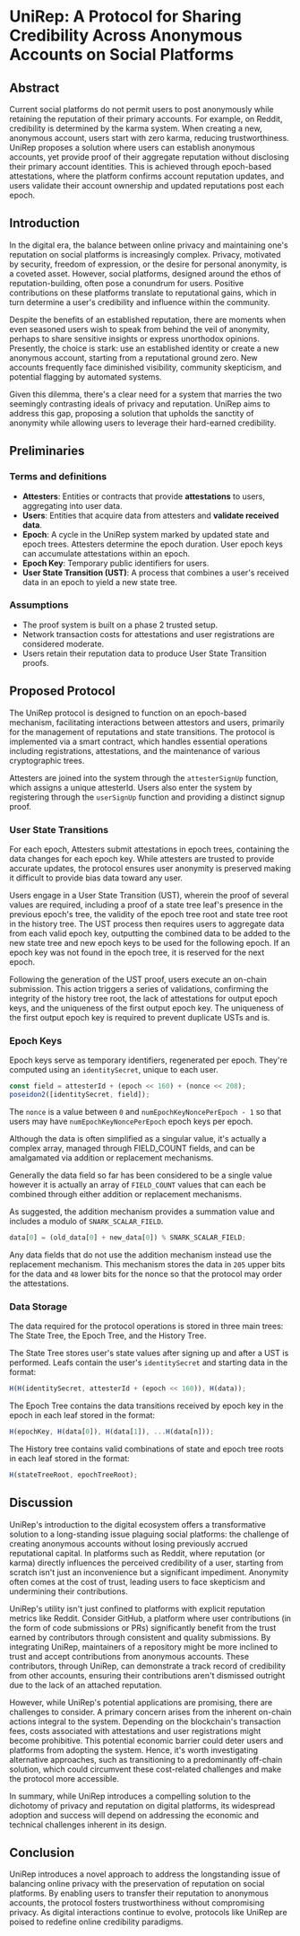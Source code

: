 # UniRep: A Protocol for Sharing Credibility Across Anonymous Accounts on Social Platforms

## Abstract

Current social platforms do not permit users to post anonymously while retaining the reputation of their primary accounts. For example, on Reddit, credibility is determined by the karma system. When creating a new, anonymous account, users start with zero karma, reducing trustworthiness. UniRep proposes a solution where users can establish anonymous accounts, yet provide proof of their aggregate reputation without disclosing their primary account identities. This is achieved through epoch-based attestations, where the platform confirms account reputation updates, and users validate their account ownership and updated reputations post each epoch.

## Introduction

In the digital era, the balance between online privacy and maintaining one's reputation on social platforms is increasingly complex. Privacy, motivated by security, freedom of expression, or the desire for personal anonymity, is a coveted asset. However, social platforms, designed around the ethos of reputation-building, often pose a conundrum for users. Positive contributions on these platforms translate to reputational gains, which in turn determine a user's credibility and influence within the community.

Despite the benefits of an established reputation, there are moments when even seasoned users wish to speak from behind the veil of anonymity, perhaps to share sensitive insights or express unorthodox opinions. Presently, the choice is stark: use an established identity or create a new anonymous account, starting from a reputational ground zero. New accounts frequently face diminished visibility, community skepticism, and potential flagging by automated systems.

Given this dilemma, there's a clear need for a system that marries the two seemingly contrasting ideals of privacy and reputation. UniRep aims to address this gap, proposing a solution that upholds the sanctity of anonymity while allowing users to leverage their hard-earned credibility.

## Preliminaries

### Terms and definitions

- **Attesters**: Entities or contracts that provide **attestations** to users, aggregating into user data.
- **Users**: Entities that acquire data from attesters and **validate received data**.
- **Epoch**: A cycle in the UniRep system marked by updated state and epoch trees. Attesters determine the epoch duration. User epoch keys can accumulate attestations within an epoch.
- **Epoch Key**: Temporary public identifiers for users.
- **User State Transition (UST)**: A process that combines a user's received data in an epoch to yield a new state tree.

### Assumptions

- The proof system is built on a phase 2 trusted setup.
- Network transaction costs for attestations and user registrations are considered moderate.
- Users retain their reputation data to produce User State Transition proofs.

## Proposed Protocol

The UniRep protocol is designed to function on an epoch-based mechanism, facilitating interactions between attestors and users, primarily for the management of reputations and state transitions. The protocol is implemented via a smart contract, which handles essential operations including registrations, attestations, and the maintenance of various cryptographic trees.

Attesters are joined into the system through the `attesterSignUp` function, which assigns a unique attesterId. Users also enter the system by registering through the `userSignUp` function and providing a distinct signup proof.

### User State Transitions

For each epoch, Attesters submit attestations in epoch trees, containing the data changes for each epoch key. While attesters are trusted to provide accurate updates, the protocol ensures user anonymity is preserved making it difficult to provide bias data toward any user.

Users engage in a User State Transition (UST), wherein the proof of several values are required, including a proof of a state tree leaf's presence in the previous epoch's tree, the validity of the epoch tree root and state tree root in the history tree. The UST process then requires users to aggregate data from each valid epoch key, outputting the combined data to be added to the new state tree and new epoch keys to be used for the following epoch. If an epoch key was not found in the epoch tree, it is reserved for the next epoch.

Following the generation of the UST proof, users execute an on-chain submission. This action triggers a series of validations, confirming the integrity of the history tree root, the lack of attestations for output epoch keys, and the uniqueness of the first output epoch key. The uniqueness of the first output epoch key is required to prevent duplicate USTs and is.

### Epoch Keys

Epoch keys serve as temporary identifiers, regenerated per epoch. They're computed using an `identitySecret`, unique to each user.

```js
const field = attesterId + (epoch << 160) + (nonce << 208);
poseidon2([identitySecret, field]);
```

The `nonce` is a value between `0` and `numEpochKeyNoncePerEpoch - 1` so that users may have `numEpochKeyNoncePerEpoch` epoch keys per epoch.

Although the data is often simplified as a singular value, it's actually a complex array, managed through FIELD_COUNT fields, and can be amalgamated via addition or replacement mechanisms.

Generally the data field so far has been considered to be a single value however it is actually an array of `FIELD_COUNT` values that can each be combined through either addition or replacement mechanisms.

As suggested, the addition mechanism provides a summation value and includes a modulo of `SNARK_SCALAR_FIELD`.

```js
data[0] = (old_data[0] + new_data[0]) % SNARK_SCALAR_FIELD;
```

Any data fields that do not use the addition mechanism instead use the replacement mechanism. This mechanism stores the data in `205` upper bits for the data and `48` lower bits for the nonce so that the protocol may order the attestations.

### Data Storage

The data required for the protocol operations is stored in three main trees: The State Tree, the Epoch Tree, and the History Tree.

The State Tree stores user's state values after signing up and after a UST is performed. Leafs contain the user's `identitySecret` and starting data in the format:

```js
H(H(identitySecret, attesterId + (epoch << 160)), H(data));
```

The Epoch Tree contains the data transitions received by epoch key in the epoch in each leaf stored in the format:

```js
H(epochKey, H(data[0]), H(data[1]), ...H(data[n]));
```

The History tree contains valid combinations of state and epoch tree roots in each leaf stored in the format:

```js
H(stateTreeRoot, epochTreeRoot);
```

## Discussion

UniRep's introduction to the digital ecosystem offers a transformative solution to a long-standing issue plaguing social platforms: the challenge of creating anonymous accounts without losing previously accrued reputational capital. In platforms such as Reddit, where reputation (or karma) directly influences the perceived credibility of a user, starting from scratch isn't just an inconvenience but a significant impediment. Anonymity often comes at the cost of trust, leading users to face skepticism and undermining their contributions.

UniRep's utility isn't just confined to platforms with explicit reputation metrics like Reddit. Consider GitHub, a platform where user contributions (in the form of code submissions or PRs) significantly benefit from the trust earned by contributors through consistent and quality submissions. By integrating UniRep, maintainers of a repository might be more inclined to trust and accept contributions from anonymous accounts. These contributors, through UniRep, can demonstrate a track record of credibility from other accounts, ensuring their contributions aren't dismissed outright due to the lack of an attached reputation.

However, while UniRep's potential applications are promising, there are challenges to consider. A primary concern arises from the inherent on-chain actions integral to the system. Depending on the blockchain's transaction fees, costs associated with attestations and user registrations might become prohibitive. This potential economic barrier could deter users and platforms from adopting the system. Hence, it's worth investigating alternative approaches, such as transitioning to a predominantly off-chain solution, which could circumvent these cost-related challenges and make the protocol more accessible.

In summary, while UniRep introduces a compelling solution to the dichotomy of privacy and reputation on digital platforms, its widespread adoption and success will depend on addressing the economic and technical challenges inherent in its design.

## Conclusion

UniRep introduces a novel approach to address the longstanding issue of balancing online privacy with the preservation of reputation on social platforms. By enabling users to transfer their reputation to anonymous accounts, the protocol fosters trustworthiness without compromising privacy. As digital interactions continue to evolve, protocols like UniRep are poised to redefine online credibility paradigms.
